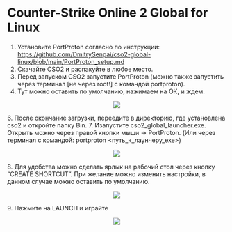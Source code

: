 # Counter-Strike Online 2 Global for Linux

1. Установите PortProton согласно по инструкции: https://github.com/DmitrySenpai/cso2-global-linux/blob/main/PortProton_setup.md
2. Скачайте CSO2 и распакуйте в любое место.
3. Перед запуском CSO2 запустите PortProton (можно также запустить через терминал \[не через root!\] с командой portproton).
4. Тут можно оставить по умолчанию, нажимаем на ОК, и ждем.
<p align="center">
  <img src="https://github.com/DmitrySenpai/cso2-global-linux/assets/2939460/ae3f99ef-781b-4cf4-a91f-06b01e889eaa" />
</p>
6. После окончание загрузки, переедите в директорию, где установлена cso2 и откройте папку Bin.
7. Изапустите cso2_global_launcher.exe. Открыть можно через правой кнопки мыши -> PortProton. (Или через терминал с командой: portproton &lt;путь_к_лаунчеру_exe&gt;)
<p align="center">
  <img src="https://github.com/DmitrySenpai/cso2-global-linux/assets/2939460/cbe87f94-41f0-49ff-bd19-0033d99fcb63" />
</p>
8. Для удобства можно сделать ярлык на рабочий стол через кнопку “CREATE SHORTCUT”. При желание можно изменить настройки, в данном случае можно оставить по умолчанию.
<p align="center">
  <img src="https://github.com/DmitrySenpai/cso2-global-linux/assets/2939460/c0a6a296-f49a-4d58-81a2-177ee9be05bf" />
</p>
9. Нажмите на LAUNCH и играйте
<p align="center">
  <img src="https://github.com/DmitrySenpai/cso2-global-linux/assets/2939460/ff8dc9f6-188c-4c1b-bc2e-ee153e2fea55" />
</p>
